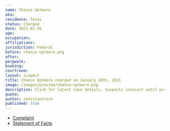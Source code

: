 ```yaml
---
name: Chance Uptmore
aka:
residence: Texas
status: Charged
date: 2021-01-26
age:
occupation:
affiliations:
jurisdiction: Federal
before: chance-uptmore.png
after:
perpwalk:
booking:
courtroom:
layout: suspect
title: Chance Uptmore charged on January 26th, 2021
image: /images/preview/chance-uptmore.png
description: Click for latest case details. Suspects innocent until proven guilty.
quote:
author: seditiontrack
published: true
---
```


- [Complaint](https://www.justice.gov//opa/page/file/1360731/download)
- [Statement of Facts](https://www.justice.gov//opa/page/file/1360731/download)
